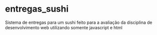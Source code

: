 # entregas_sushi
 Sistema de entregas para um sushi feito para a avaliação da disciplina de desenvolvimento web utilizando somente javascript e html
